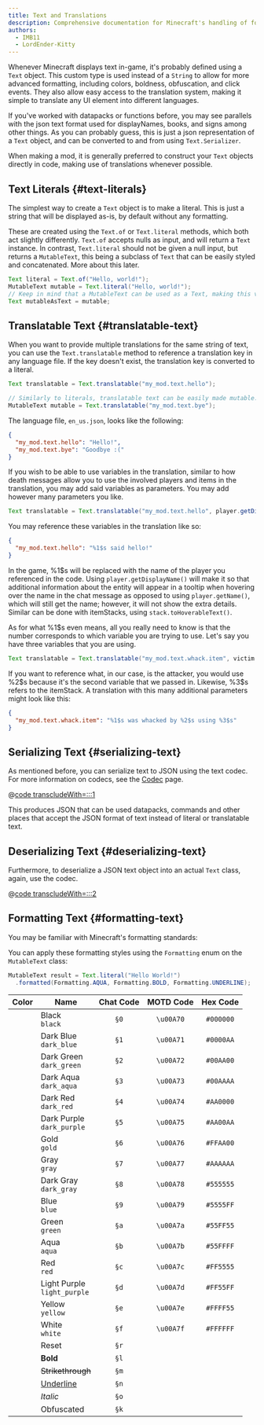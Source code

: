 ```yaml
---
title: Text and Translations
description: Comprehensive documentation for Minecraft's handling of formatted text and translations.
authors:
  - IMB11
  - LordEnder-Kitty
---
```


<!-- markdownlint-configure-file { MD033: { allowed_elements: [br, ColorSwatch, u] } } -->

Whenever Minecraft displays text in-game, it's probably defined using a `Text` object.
This custom type is used instead of a `String` to allow for more advanced formatting,
including colors, boldness, obfuscation, and click events. They also allow easy access
to the translation system, making it simple to translate any UI element into
different languages.

If you've worked with datapacks or functions before, you may see parallels with the
json text format used for displayNames, books, and signs among other things. As you
can probably guess, this is just a json representation of a `Text` object, and can be
converted to and from using `Text.Serializer`.

When making a mod, it is generally preferred to construct your `Text` objects directly
in code, making use of translations whenever possible.

## Text Literals {#text-literals}

The simplest way to create a `Text` object is to make a literal. This is just a string
that will be displayed as-is, by default without any formatting.

These are created using the `Text.of` or `Text.literal` methods, which both act slightly
differently. `Text.of` accepts nulls as input, and will return a `Text` instance. In
contrast, `Text.literal` should not be given a null input, but returns a `MutableText`,
this being a subclass of `Text` that can be easily styled and concatenated. More about
this later.

```java
Text literal = Text.of("Hello, world!");
MutableText mutable = Text.literal("Hello, world!");
// Keep in mind that a MutableText can be used as a Text, making this valid:
Text mutableAsText = mutable;
```

## Translatable Text {#translatable-text}

When you want to provide multiple translations for the same string of text, you can use the `Text.translatable` method to reference a translation key in any language file. If the key doesn't exist, the translation key is converted to a literal.

```java
Text translatable = Text.translatable("my_mod.text.hello");

// Similarly to literals, translatable text can be easily made mutable.
MutableText mutable = Text.translatable("my_mod.text.bye");
```

The language file, `en_us.json`, looks like the following:

```json
{
  "my_mod.text.hello": "Hello!",
  "my_mod.text.bye": "Goodbye :("
}
```

If you wish to be able to use variables in the translation, similar to how death messages allow you to use the involved players and items in the translation, you may add said variables as parameters. You may add however many parameters you like.

```java
Text translatable = Text.translatable("my_mod.text.hello", player.getDisplayName());
```

You may reference these variables in the translation like so:

```json
{
  "my_mod.text.hello": "%1$s said hello!"
}
```

In the game, %1\$s will be replaced with the name of the player you referenced in the code. Using `player.getDisplayName()` will make it so that additional information about the entity will appear in a tooltip when hovering over the name in the chat message as opposed to using `player.getName()`, which will still get the name; however, it will not show the extra details. Similar can be done with itemStacks, using `stack.toHoverableText()`.

As for what %1\$s even means, all you really need to know is that the number corresponds to which variable you are trying to use. Let's say you have three variables that you are using.

```java
Text translatable = Text.translatable("my_mod.text.whack.item", victim.getDisplayName(), attacker.getDisplayName(), itemStack.toHoverableText());
```

If you want to reference what, in our case, is the attacker, you would use %2\$s because it's the second variable that we passed in. Likewise, %3\$s refers to the itemStack. A translation with this many additional parameters might look like this:

```json
{
  "my_mod.text.whack.item": "%1$s was whacked by %2$s using %3$s"
}
```

## Serializing Text {#serializing-text}

<!-- NOTE: These have been put into the reference mod as they're likely to be updated to codecs in the next few updates. -->

As mentioned before, you can serialize text to JSON using the text codec. For more information on codecs, see the [Codec](./codecs) page.

@[code transcludeWith=:::1](@/reference/latest/src/client/java/com/example/docs/rendering/TextTests.java)

This produces JSON that can be used datapacks, commands and other places that accept the JSON format of text instead of literal or translatable text.

## Deserializing Text {#deserializing-text}

Furthermore, to deserialize a JSON text object into an actual `Text` class, again, use the codec.

@[code transcludeWith=:::2](@/reference/latest/src/client/java/com/example/docs/rendering/TextTests.java)

## Formatting Text {#formatting-text}

You may be familiar with Minecraft's formatting standards:

You can apply these formatting styles using the `Formatting` enum on the `MutableText` class:

```java
MutableText result = Text.literal("Hello World!")
  .formatted(Formatting.AQUA, Formatting.BOLD, Formatting.UNDERLINE);
```

| Color                           | Name                             | Chat Code | MOTD Code | Hex Code  |
|:-------------------------------:|----------------------------------|:---------:|:---------:|:---------:|
| <ColorSwatch color="#000000" /> | Black<br />`black`               | `§0`      | `\u00A70` | `#000000` |
| <ColorSwatch color="#0000AA" /> | Dark Blue<br />`dark_blue`       | `§1`      | `\u00A71` | `#0000AA` |
| <ColorSwatch color="#00AA00" /> | Dark Green<br />`dark_green`     | `§2`      | `\u00A72` | `#00AA00` |
| <ColorSwatch color="#00AAAA" /> | Dark Aqua<br />`dark_aqua`       | `§3`      | `\u00A73` | `#00AAAA` |
| <ColorSwatch color="#AA0000" /> | Dark Red<br />`dark_red`         | `§4`      | `\u00A74` | `#AA0000` |
| <ColorSwatch color="#AA00AA" /> | Dark Purple<br />`dark_purple`   | `§5`      | `\u00A75` | `#AA00AA` |
| <ColorSwatch color="#FFAA00" /> | Gold<br />`gold`                 | `§6`      | `\u00A76` | `#FFAA00` |
| <ColorSwatch color="#AAAAAA" /> | Gray<br />`gray`                 | `§7`      | `\u00A77` | `#AAAAAA` |
| <ColorSwatch color="#555555" /> | Dark Gray<br />`dark_gray`       | `§8`      | `\u00A78` | `#555555` |
| <ColorSwatch color="#5555FF" /> | Blue<br />`blue`                 | `§9`      | `\u00A79` | `#5555FF` |
| <ColorSwatch color="#55FF55" /> | Green<br />`green`               | `§a`      | `\u00A7a` | `#55FF55` |
| <ColorSwatch color="#55FFFF" /> | Aqua<br />`aqua`                 | `§b`      | `\u00A7b` | `#55FFFF` |
| <ColorSwatch color="#FF5555" /> | Red<br />`red`                   | `§c`      | `\u00A7c` | `#FF5555` |
| <ColorSwatch color="#FF55FF" /> | Light Purple<br />`light_purple` | `§d`      | `\u00A7d` | `#FF55FF` |
| <ColorSwatch color="#FFFF55" /> | Yellow<br />`yellow`             | `§e`      | `\u00A7e` | `#FFFF55` |
| <ColorSwatch color="#FFFFFF" /> | White<br />`white`               | `§f`      | `\u00A7f` | `#FFFFFF` |
|                                 | Reset                            | `§r`      |           |           |
|                                 | **Bold**                         | `§l`      |           |           |
|                                 | ~~Strikethrough~~                | `§m`      |           |           |
|                                 | <u>Underline</u>                 | `§n`      |           |           |
|                                 | _Italic_                         | `§o`      |           |           |
|                                 | Obfuscated                       | `§k`      |           |           |
